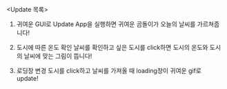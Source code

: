 <Update 목록>
1. 귀여운 GUI로 Update
App을 실행하면 귀여운 곰돌이가 오늘의 날씨를 가르쳐줍니다!

2. 도시에 따른 온도 확인
날씨를 확인하고 싶은 도시를 click하면 도시의 온도와 도시의 날씨에 맞는 그림이 뜹니다!

3. 로딩창 변경
도시를 click하고 날씨를 가져올 때 loading창이 귀여운 gif로 update!
